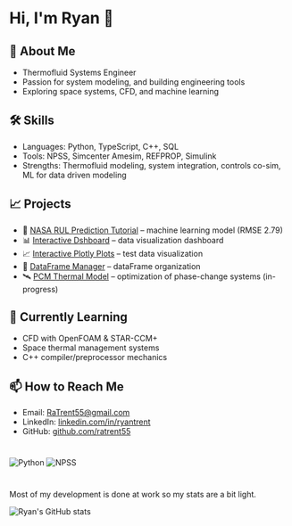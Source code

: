 # Hi, I'm Ryan 👋

## 🚀 About Me
- Thermofluid Systems Engineer 
- Passion for system modeling, and building engineering tools
- Exploring space systems, CFD, and machine learning

## 🛠️ Skills
- Languages: Python, TypeScript, C++, SQL
- Tools: NPSS, Simcenter Amesim, REFPROP, Simulink
- Strengths: Thermofluid modeling, system integration, controls co-sim, ML for data driven modeling

## 📈 Projects
- 🔬 [NASA RUL Prediction Tutorial](https://github.com/ratrent55/NASA_RUL) – machine learning model (RMSE 2.79)
- 📊 [Interactive Dshboard](https://github.com/ratrent55/Dashboard-) – data visualization dashboard
- 📈 [Interactive Plotly Plots](https://github.com/ratrent55/plotly_test_data) – test data visualization
- 📒 [DataFrame Manager](https://github.com/ratrent55/DataFrameManager) – dataFrame organization
- 🛰️ [PCM Thermal Model](https://github.com/YourRepo/PCM-Thermal-Model) – optimization of phase-change systems (in-progress)

## 🌱 Currently Learning
- CFD with OpenFOAM & STAR-CCM+
- Space thermal management systems
- C++ compiler/preprocessor mechanics

## 📫 How to Reach Me
- Email: [RaTrent55@gmail.com](mailto:RaTrent55@gmail.com)
- LinkedIn: [linkedin.com/in/ryantrent](https://linkedin.com/in/ryantrent)
- GitHub: [github.com/ratrent55](https://github.com/ratrent55)

#
![Python](https://img.shields.io/badge/Python-3.11-blue?logo=python)
![NPSS](https://img.shields.io/badge/NPSS-C++-lightgrey)

# 
Most of my development is done at work so my stats are a bit light. 


![Ryan's GitHub stats](https://github-readme-stats.vercel.app/api?username=ratrent55&show_icons=true&theme=dark)
